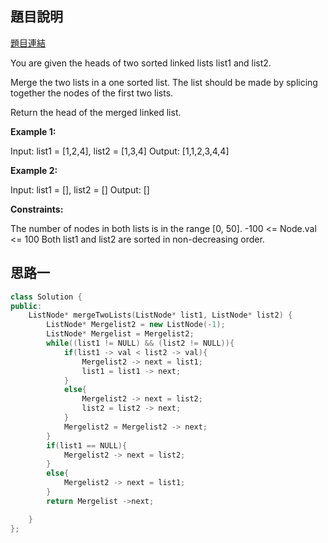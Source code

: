 ## 題目說明
[題目連結](https://leetcode.com/problems/merge-two-sorted-lists/description/?envType=study-plan&id=data-structure-i)

You are given the heads of two sorted linked lists list1 and list2.

Merge the two lists in a one sorted list. The list should be made by splicing together the nodes of the first two lists.

Return the head of the merged linked list.

**Example 1:**

Input: list1 = [1,2,4], list2 = [1,3,4]
Output: [1,1,2,3,4,4]

**Example 2:**

Input: list1 = [], list2 = []
Output: []

**Constraints:**

The number of nodes in both lists is in the range [0, 50].
-100 <= Node.val <= 100
Both list1 and list2 are sorted in non-decreasing order.

## 思路一
```CPP
class Solution {
public:
    ListNode* mergeTwoLists(ListNode* list1, ListNode* list2) {
        ListNode* Mergelist2 = new ListNode(-1);
        ListNode* Mergelist = Mergelist2;
        while((list1 != NULL) && (list2 != NULL)){
            if(list1 -> val < list2 -> val){
                Mergelist2 -> next = list1;
                list1 = list1 -> next;
            }
            else{
                Mergelist2 -> next = list2;
                list2 = list2 -> next;
            }
            Mergelist2 = Mergelist2 -> next;
        }
        if(list1 == NULL){
            Mergelist2 -> next = list2;
        }
        else{
            Mergelist2 -> next = list1;
        }
        return Mergelist ->next;

    }
};
```
